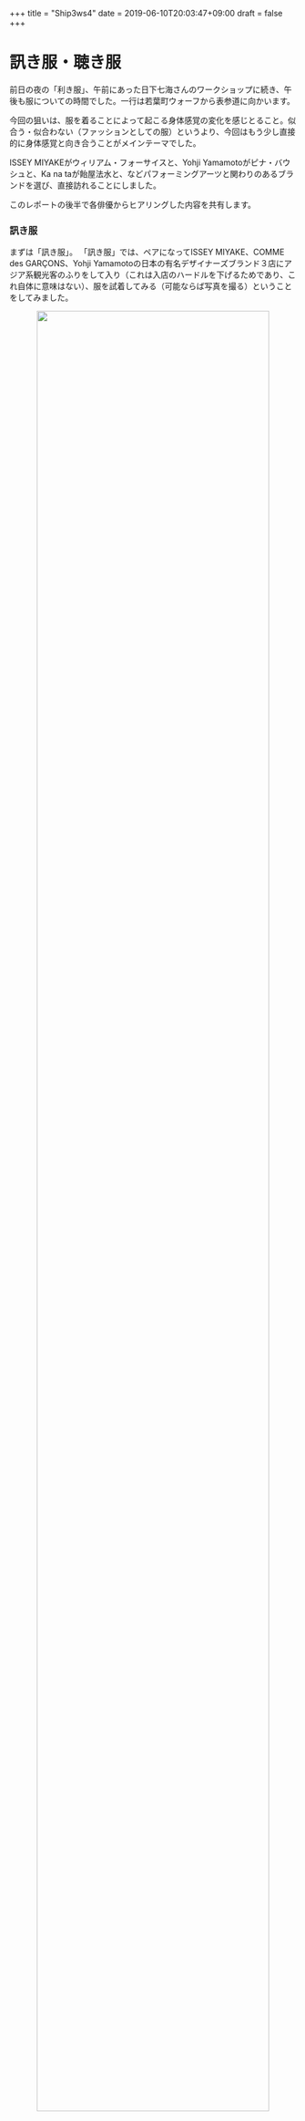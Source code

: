 +++
title = "Ship3ws4"
date = 2019-06-10T20:03:47+09:00
draft = false
+++

# 訊き服・聴き服

前日の夜の「利き服」、午前にあった日下七海さんのワークショップに続き、午後も服についての時間でした。一行は若葉町ウォーフから表参道に向かいます。

今回の狙いは、服を着ることによって起こる身体感覚の変化を感じとること。似合う・似合わない（ファッションとしての服）というより、今回はもう少し直接的に身体感覚と向き合うことがメインテーマでした。

ISSEY MIYAKEがウィリアム・フォーサイスと、Yohji Yamamotoがピナ・バウシュと、Ka na taが飴屋法水と、などパフォーミングアーツと関わりのあるブランドを選び、直接訪れることにしました。

このレポートの後半で各俳優からヒアリングした内容を共有します。

### 訊き服

まずは「訊き服」。
「訊き服」では、ペアになってISSEY MIYAKE、COMME des GARÇONS、Yohji Yamamotoの日本の有名デザイナーズブランド３店にアジア系観光客のふりをして入り（これは入店のハードルを下げるためであり、これ自体に意味はない）、服を試着してみる（可能ならば写真を撮る）ということをしてみました。

<div align="center"><img src="/data/ship3/ship3ws6img1.jpg" width="90%"></div>

小林さんは持ち前の英語力を使って完璧にアジア系観光客を演じていました。それでバンバン、バンバン、試着していました。すごい。

牧さんはISSEY MIYAKEで店員さんと楽しそうに会話していました。

依田さんと一緒にPLEATS PLEASE ISSEY MIYAKEに入ったときは全くの創作言語で会話しながら、店員さんにだけ英語を話して試着しました。

キサラさんはISSEY MIYAKEで初めに服を試着しているのは見届けましたが、その後は試着できたのでしょうか。とにかく会うととてつもなく疲れていました。

<div align="center"><img src="/data/ship3/ship3ws6img2.jpg" width="90%"></div>

### 聴き服

渋谷にあるブランドKa na taを１時間貸切にさせてもらい、店員の目などを気にせず好きなだけ試着させてもらいました。「聴き服」は「訊き服」よりさらに洋服と身体の関係に集中する時間としてもうけました。

<div align="center"><img src="/data/ship3/ship3ws6img3.jpg" width="90%"></div>

<div align="center"><img src="/data/ship3/ship3ws6img4.jpg" width="90%"></div>

ここからはヒアリングの内容とその考察をしていきます。

<dt>・小林玉季</dt>

<dd>着たときの身体感覚は明らかに各ブランドで違う。

COMME des GARÇONSは生活と背伸びの間。布地が硬めのものが多いこともあり生活しやすくはない。気分がウキウキして町に出たくなる。実際着たときに肌になじまず、服と体が分離していると感じる。私と服の間に距離を感じる。例えるなら外に行くときに身につけるエプロン。１枚挟んで外側からつけるものというイメージ。服が先行する感覚。自分が主導権を握らなくても何か新しい自分・普段とは違う何かを持たせてくれる。

Yohji Yamamotoは体と一体化する服とガンダムみたいに装備して戦いに行くような服とある。例えるならモードな肌襦袢と着物というような感覚。「肌襦袢」はトゥルンと肌に溶け込んでくるんじゃと思わせる。着たら裸。「着物」は色々な生地が使われていたので場所によって異なる感触が得られる。とくに軽い生地の部分に意識は向く。

ISSEY MIYAKEは波をまとうイメージ。しめつけられている感じがせず、快適さが考えられているように思う。肩ひじ張らずに済む。視覚的なイメージを除いても、身体と服の関係だけで隙間の時間を服が演出してくれるように思う。五感を意識せずとも自然と内側に外の情報が入ってきている感覚。
Ka na taは服と会話する時間を焦らされない。納得するまで会話して落とし込める。このひと（服）は私にどんな影響を与えてくれるのかとヒアリングする。背伸びをせず等身大のままで包んでくれる感じ。逆に向上心バリバリのときは着ようと思わないかもしれない。着ると体のまわりの空気が変化する。ただダボっとしているわけではない。まとうために着る。カバーというよりまとっている。

COMME des GARÇONSとYohji Yamamotoの「着物」は、外に出なきゃ、背筋伸ばさなきゃと思う。服が先行する感覚。自分が主導権を握らなくても何か新しい自分・普段とは違う何かを持たせてくれる。

Yohji Yamamotoの「肌襦袢」やISSEY MIYAKE、Ka na taはただ寝転がっていられる。外からの情報を感じない（五感を意識せずとも自然に感じている？）。</dd>

<div align="center"><img src="/data/ship3/ship3ws6img5.jpg" width="50%"></div>

<dt>・依田玲奈</dt>

<dd>PLEATS PLEASE ISSEY MIYAKEは生地が柔らかくて縦長になる感覚。年齢も上がった感覚。この洋服を着ている私は荷物を持ちたくない、身軽になりたいから。自分のことを素敵だと感じる。服が私を連れて行ってくれる。服には服の普段生きている世界があって、オープンに私を受け入れてくれる。「着てみる？」という感じ。お散歩みたい。

COMME des GARÇONSは生き方が決まっている感じ。プライドが高いと感じる。鏡を見る前でも「ブランド着てるわ」って思う。カリッとキュッと。一番俳優モードに近い。PLEATS PLEASE ISSEY MIYAKEが日常風景ならCOMME des GARÇONSはモデルになった感じ。舞台にあげられる感覚。油断できない。服を着ることによって感覚が過敏に。コンセプトがあることを感じる。「あんた、これ着れる？」って服から言われる感じ。

Yohji Yamamotoは見た目はコンセプトを強く感じるが、着てみると意外と着やすい。意外と柔らかい。自分と服の親和性は高い。デザインの割に軽い（COMME des GARÇONSは見た目通りの重さだった）。もしこのままのクオリティーで買える値段になったら（上記２ブランドと比べて）１番買う可能性が高い。

Ka na taは１番余白（空間）を感じる。１番「どう着ても良いですよ」という感じ。COMME des GARÇONSは見る見られるに意識が向いて他人との距離に過敏になるが、Ka na taは逆にならない。</dd>

<div align="center"><img src="/data/ship3/ship3ws6img6.jpg" width="50%"></div>

<dt>・キサラカツユキ</dt>

<dd>Yohji Yamamotoは「訊き服」の３ブランドの中では１番着やすかった。動いてもひっからない。普段着ている服より軽い。正装感、姿勢が良くなる感じ。

COMME des GARÇONSはこんなもんかという感じ。値段と服を着たときの身体感覚が釣り合わない。

ISSEY MIYAKEはしめつけられる感じがしなかった。

これらの３ブランドではまさに服に着られているという感じがした。高そうな割に繊細ですぐ破壊してしまいそうで色々心配してしまい身体が疲れるという１種の身体感覚の変化。

Ka na taは前述の３ブランドより良いかなと感じた。手入れのしやすさを感じた。体がリラックスできる。支配的でなく、一緒に生きられる。何か（心が）柔らかくなったような感覚を抱いた。

服を着ることによって体と心が繋がっているから、服によって心のあり方をコントロールするみたいなことは可能なのではと思った。しめつけられる服を着ていたときには起こったことがKa na taを着ていたら起こらないかも。</dd>

<div align="center"><img src="/data/ship3/ship3ws6img7.jpg" width="50%"></div>

<dt>・牧凌平</dt>

<dd>COMME des GARÇONSはめちゃくちゃ硬くて重い。そもそも服を持ち上げた時点で重いと思った。着ると頑張らなきゃと思う。リラックスは全然できず、タスクみたいだと思った。着たあともいつ脱ぐっていう許しを与えられるかと考えていた。これが「正解だ！！！」みたいな粗々しさを感じる。袖の長さ１つとっても「これについてこれるか」みたいなものを感じた。店員さんからも同じような印象をかんじて、自分自身も長くこれを着ていたら同じようになるかもしれない。

Yohji Yamamotoはやわらかいというイメージ。人（店員）と人（自分）の緩衝材に服がなっていた。試着してみて安心感を感じた。布地の柔らかさからだけでなく、コンプレックスみたいなものを補ってくれると感じた。これを着ていればこの服を操作することでなりたい自分になれるんじゃという予兆。さらに上着を羽織ることでさらに装備が強くなったと感じた。膝下まである上着を着てみて、今までこういうものを着ている男をよくわからないと思っていたが、こういう安心感のもとにいたのかと思った。

ISSEY MIYAKEは以前からプリーツの服を着てみたい（着心地が知りたい）と思っていた。なのでプリーツ一点狙いでいってポロシャツにプリーツ加工がされたものを試着。すごく動きやすかった。自分とかけ離れた人が着ている服のイメージがあったけど、普段着でも着たいくらいの過ごしやすさ。イメージとのギャップが印象的で身体的な驚きがあった。

Ka na taは１番新しい感覚を得た。それはワンピースを着たとき。前述のブランドでも少しずつ感じてはいた。でもここで１番感じた。Ka na taのワンピースを着ると、ふわっと柔らかいシェルターが出来上がるのを感じた。守られつつそれが自分とも一体化している。上下一体の服を今まで着たことがなかった。洋服の概念そのものが上下で別れているものという感覚。前述３つのブランドは上下の認識のままだったのでKa na taに来て初めて感じた感覚。Ka na taの服はどれも布だなあという感じがせず、シェルター（空間）を作ってもらったという感じ。体に密着してない部分が多かったのかも。服と自分の関係は「まとう」に変わっていた。自然と側にある感じ。店内を動き回れたから感じれた部分もある。</dd>

<div align="center"><img src="/data/ship3/ship3ws6img8.jpg" width="90%"></div>

### まとめ

言葉は違うものの、同じブランドを着て似たような感想を抱いていることが多く、門外漢ながら各ブランドについて少し調べてみたところ、俳優たちが抱いた感想は理念から遠くないと感じました。

デザイナーたちは視覚的な部分だけでなく、着た人間の身体感覚までデザインしているのだと脱帽です。

また、それを感じ取れるところも、さすが俳優と言ったところでしょうか。

参考までに私のリサーチで得た各ブランドの特徴を。

ブランドと俳優の感覚の交差点が少し見えるかもしれません。


**“「今までにないものを、人々の快適な日常のために」 ”     （ISSEY MIYAKE INC. 基本理念より一部抜粋）**

**“ 本ブランドは、世界のファッション潮流を意識しつつも、それに抗して独自のコンセプトを貫徹させるところが際立っており、アンチモードの力強さと評されることもある。…… デザイナー自身の関心は、この意味付けよりも服の造形のほうに、より強い関心を向けているということである。コムデギャルソンを好んで着るものは、しばし、コムデギャルソンの服を「強い服」と称することがある。”　　(Wikipediaより抜粋)**

**“　81年のパリコレで「黒の衝撃」と言わしめ、モード界の改革をもたらしたことを始め、アシメトリックなカッティングや、身体と服の間に空気をはらむようなゆったりとしたシルエットは、ボディコンシャスがファッションの慣習とされていた「常識」を覆すものであった。素材感でみせるレイヤードやドレーピングで見せる独自のスタイルは、ファッションの美意識を書きかえることとなった。”　（VOGUE JAPAN Yohji Yamamotoページより一部抜粋）**

**“ その過程で失われてしまった柔らかい何かを探しています。それが Ka na ta であることを願っています。まず一番近いところから取り戻したいと思いました。身体のことです。**

**子供が突然走るとき、飛ぶとき、回るとき、そこには身体の発する言語があります。脳が発する言語よりも先に身体の言語によって動きが生まれます。そのときに現れる、ただの身体に僕はずっと興味を持ってきました。そのような柔らかさを保つ為に、服は大きく影響します。**

**僕が服を作る理由はそこにあります。”（Ka na ta ホームページより一部抜粋）**

記録チーム 馬淵悠美
